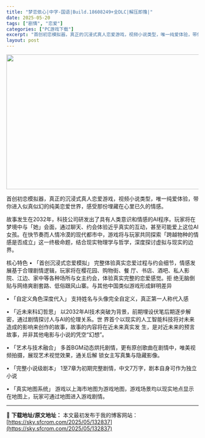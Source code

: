 ```yaml
---
title: "梦恋依心|中字-国语|Build.18608249+全DLC|解压即撸|"
date: 2025-05-20
tags: ["剧情", "恋爱"]
categories: ["PC游戏下载"]
excerpt: "首创初恋模拟器，真正的沉浸式真人恋爱游戏，视频小说类型，唯一纯爱体验，带你进入似真似幻的纯美恋爱世界，感受那份埋藏在心里已久的情感。 故事发生在2032年，科技公司研发出了具有人类意识和情感的AI程序。玩家将在梦境中与「她」会面，通过聊天、约会体验近乎真实的互动，甚至可能爱上这位AI女孩。在快节奏而&hellip;"
layout: post
---
```


<img class="aligncenter size-full wp-image-132838" src="https://sky.sfcrom.com/wp-content/uploads/2025/05/2025052006162915.webp" alt="" width="616" height="353" />

首创初恋模拟器，真正的沉浸式真人恋爱游戏，视频小说类型，唯一纯爱体验，带你进入似真似幻的纯美恋爱世界，感受那份埋藏在心里已久的情感。

故事发生在2032年，科技公司研发出了具有人类意识和情感的AI程序。玩家将在梦境中与「她」会面，通过聊天、约会体验近乎真实的互动，甚至可能爱上这位AI女孩。在快节奏而人情冷漠的现代都市中，游戏将与玩家共同探索「跨越物种的情感是否成立」这一终极命题，结合现实物理学与哲学，深度探讨虚拟与现实的边界。

核心特色
• 「首创沉浸式恋爱模拟」
完整体验真实恋爱过程与约会细节，情感发展基于合理剧情逻辑，玩家将在樱花园、购物街、餐 厅、书店、酒吧、私人影院、江边、家中等各种场所与女主约会，体验真实完整的恋爱感觉。拒 绝无脑倒贴与网络爽剧套路、低俗跟风山寨。与其他中国类似游戏形成鲜明差异

• 「自定义角色深度代入」
支持姓名与头像完全自定义，真正第一人称代入感

• 「近未来科幻哲思」
以2032年AI技术突破为背景，前期埋设伏笔后期逐步解密，通过剧情探讨人与AI的伦理关系。世 界首个以现实的人工智能科技将对未来造成的影响来创作的故事，故事的内容将在近未来真实发 生，是对近未来的预言故事，并非其他电影与小说的凭空“幻想”。

• 「艺术与技术融合」
多首BGM动态烘托剧情，更有原创歌曲在剧情中，唯美视频拍摄，展现艺术视觉效果，通关后解 锁女主写真集与隐藏影像。

• 「完整小说级剧本」
1至7章为初期完整剧情，中文7万字，剧本自身可作为独立小说

• 「真实地图系统」
游戏以上海市地图为游戏地图，游戏场景均以现实地点显示在地图上，玩家可通过地图进入游戏剧情。

---
📖 **下载地址/原文地址：** 本文最初发布于我的博客网站：[https://sky.sfcrom.com/2025/05/132837](https://sky.sfcrom.com/2025/05/132837)
